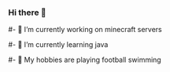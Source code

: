 ### Hi there 👋

#- 🔭 I’m currently working on minecraft servers

#- 🌱 I’m currently learning java

#- 👯 My hobbies are playing football swimming

